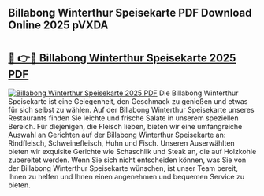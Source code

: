 ## Billabong Winterthur Speisekarte PDF Download Online 2025 pVXDA

# <h2><a href="http://gc6vh0.nevu.top/?p=Billabong+Winterthur+Speisekarte">🔗 👉🔴 Billabong Winterthur Speisekarte 2025 PDF</a></h2>

[![Billabong Winterthur Speisekarte 2025 PDF](https://i.imgur.com/dBaPXMq.png)](http://gc6vh0.nevu.top/?p=Billabong+Winterthur+Speisekarte)
Die Billabong Winterthur Speisekarte ist eine Gelegenheit, den Geschmack zu genießen und etwas für sich selbst zu wählen. Auf der Billabong Winterthur Speisekarte unseres Restaurants finden Sie leichte und frische Salate in unserem speziellen Bereich. Für diejenigen, die Fleisch lieben, bieten wir eine umfangreiche Auswahl an Gerichten auf der Billabong Winterthur Speisekarte an: Rindfleisch, Schweinefleisch, Huhn und Fisch. Unseren Auserwählten bieten wir exquisite Gerichte wie Schaschlik und Steak an, die auf Holzkohle zubereitet werden. Wenn Sie sich nicht entscheiden können, was Sie von der Billabong Winterthur Speisekarte wünschen, ist unser Team bereit, Ihnen zu helfen und Ihnen einen angenehmen und bequemen Service zu bieten.
